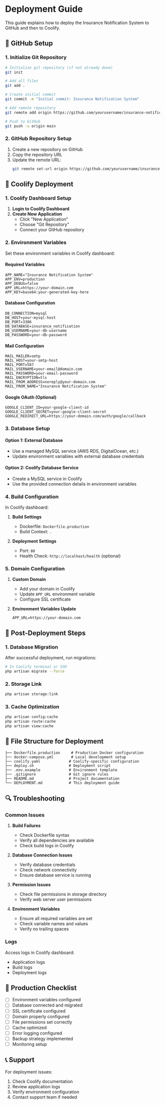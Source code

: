 # Deployment Guide

This guide explains how to deploy the Insurance Notification System to GitHub and then to Coolify.

## 🚀 GitHub Setup

### 1. Initialize Git Repository

```bash
# Initialize git repository (if not already done)
git init

# Add all files
git add .

# Create initial commit
git commit -m "Initial commit: Insurance Notification System"

# Add remote repository
git remote add origin https://github.com/yourusername/insurance-notification.git

# Push to GitHub
git push -u origin main
```

### 2. GitHub Repository Setup

1. Create a new repository on GitHub
2. Copy the repository URL
3. Update the remote URL:
   ```bash
   git remote set-url origin https://github.com/yourusername/insurance-notification.git
   ```

## 🐳 Coolify Deployment

### 1. Coolify Dashboard Setup

1. **Login to Coolify Dashboard**
2. **Create New Application**
   - Click "New Application"
   - Choose "Git Repository"
   - Connect your GitHub repository

### 2. Environment Variables

Set these environment variables in Coolify dashboard:

#### Required Variables
```env
APP_NAME="Insurance Notification System"
APP_ENV=production
APP_DEBUG=false
APP_URL=https://your-domain.com
APP_KEY=base64:your-generated-key-here
```

#### Database Configuration
```env
DB_CONNECTION=mysql
DB_HOST=your-mysql-host
DB_PORT=3306
DB_DATABASE=insurance_notification
DB_USERNAME=your-db-username
DB_PASSWORD=your-db-password
```

#### Mail Configuration
```env
MAIL_MAILER=smtp
MAIL_HOST=your-smtp-host
MAIL_PORT=587
MAIL_USERNAME=your-email@domain.com
MAIL_PASSWORD=your-email-password
MAIL_ENCRYPTION=tls
MAIL_FROM_ADDRESS=noreply@your-domain.com
MAIL_FROM_NAME="Insurance Notification System"
```

#### Google OAuth (Optional)
```env
GOOGLE_CLIENT_ID=your-google-client-id
GOOGLE_CLIENT_SECRET=your-google-client-secret
GOOGLE_REDIRECT_URL=https://your-domain.com/auth/google/callback
```

### 3. Database Setup

#### Option 1: External Database
- Use a managed MySQL service (AWS RDS, DigitalOcean, etc.)
- Update environment variables with external database credentials

#### Option 2: Coolify Database Service
- Create a MySQL service in Coolify
- Use the provided connection details in environment variables

### 4. Build Configuration

In Coolify dashboard:

1. **Build Settings**
   - Dockerfile: `Dockerfile.production`
   - Build Context: `.`

2. **Deployment Settings**
   - Port: `80`
   - Health Check: `http://localhost/health` (optional)

### 5. Domain Configuration

1. **Custom Domain**
   - Add your domain in Coolify
   - Update `APP_URL` environment variable
   - Configure SSL certificate

2. **Environment Variables Update**
   ```env
   APP_URL=https://your-domain.com
   ```

## 🔧 Post-Deployment Steps

### 1. Database Migration

After successful deployment, run migrations:

```bash
# In Coolify terminal or SSH
php artisan migrate --force
```

### 2. Storage Link

```bash
php artisan storage:link
```

### 3. Cache Optimization

```bash
php artisan config:cache
php artisan route:cache
php artisan view:cache
```

## 📁 File Structure for Deployment

```
├── Dockerfile.production     # Production Docker configuration
├── docker-compose.yml        # Local development setup
├── coolify.yaml             # Coolify-specific configuration
├── deploy.sh                # Deployment script
├── .env.example             # Environment template
├── .gitignore               # Git ignore rules
├── README.md                # Project documentation
└── DEPLOYMENT.md            # This deployment guide
```

## 🔍 Troubleshooting

### Common Issues

1. **Build Failures**
   - Check Dockerfile syntax
   - Verify all dependencies are available
   - Check build logs in Coolify

2. **Database Connection Issues**
   - Verify database credentials
   - Check network connectivity
   - Ensure database service is running

3. **Permission Issues**
   - Check file permissions in storage directory
   - Verify web server user permissions

4. **Environment Variables**
   - Ensure all required variables are set
   - Check variable names and values
   - Verify no trailing spaces

### Logs

Access logs in Coolify dashboard:
- Application logs
- Build logs
- Deployment logs

## 🚀 Production Checklist

- [ ] Environment variables configured
- [ ] Database connected and migrated
- [ ] SSL certificate configured
- [ ] Domain properly configured
- [ ] File permissions set correctly
- [ ] Cache optimized
- [ ] Error logging configured
- [ ] Backup strategy implemented
- [ ] Monitoring setup

## 📞 Support

For deployment issues:
1. Check Coolify documentation
2. Review application logs
3. Verify environment configuration
4. Contact support team if needed
